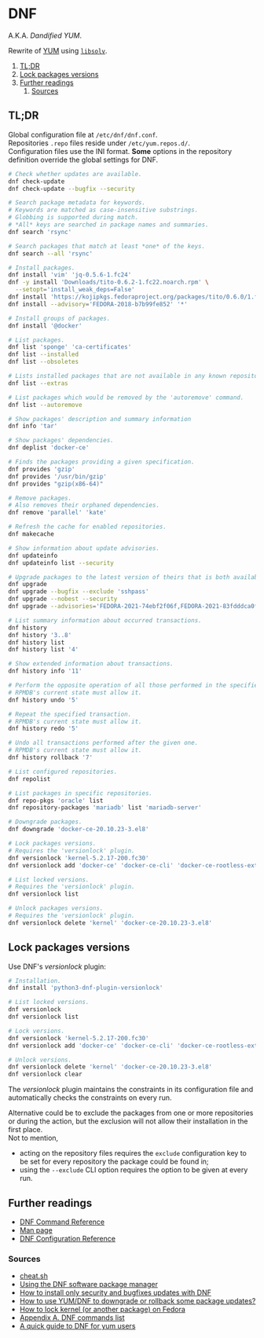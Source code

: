 # DNF

A.K.A. _Dandified YUM_.

Rewrite of [YUM] using [`libsolv`][libsolv].

1. [TL;DR](#tldr)
1. [Lock packages versions](#lock-packages-versions)
1. [Further readings](#further-readings)
   1. [Sources](#sources)

## TL;DR

Global configuration file at `/etc/dnf/dnf.conf`.<br/>
Repositories `.repo` files reside under `/etc/yum.repos.d/`.<br/>
Configuration files use the INI format. **Some** options in the repository definition override the global settings for
DNF.

```sh
# Check whether updates are available.
dnf check-update
dnf check-update --bugfix --security

# Search package metadata for keywords.
# Keywords are matched as case-insensitive substrings.
# Globbing is supported during match.
# *All* keys are searched in package names and summaries.
dnf search 'rsync'

# Search packages that match at least *one* of the keys.
dnf search --all 'rsync'

# Install packages.
dnf install 'vim' 'jq-0.5.6-1.fc24'
dnf -y install 'Downloads/tito-0.6.2-1.fc22.noarch.rpm' \
  --setopt='install_weak_deps=False'
dnf install 'https://kojipkgs.fedoraproject.org/packages/tito/0.6.0/1.fc22/noarch/tito-0.6.0-1.fc22.noarch.rpm'
dnf install --advisory='FEDORA-2018-b7b99fe852' '*'

# Install groups of packages.
dnf install '@docker'

# List packages.
dnf list 'sponge' 'ca-certificates'
dnf list --installed
dnf list --obsoletes

# Lists installed packages that are not available in any known repository.
dnf list --extras

# List packages which would be removed by the 'autoremove' command.
dnf list --autoremove

# Show packages' description and summary information
dnf info 'tar'

# Show packages' dependencies.
dnf deplist 'docker-ce'

# Finds the packages providing a given specification.
dnf provides 'gzip'
dnf provides '/usr/bin/gzip'
dnf provides "gzip(x86-64)"

# Remove packages.
# Also removes their orphaned dependencies.
dnf remove 'parallel' 'kate'

# Refresh the cache for enabled repositories.
dnf makecache

# Show information about update advisories.
dnf updateinfo
dnf updateinfo list --security

# Upgrade packages to the latest version of theirs that is both available and resolvable.
dnf upgrade
dnf upgrade --bugfix --exclude 'sshpass'
dnf upgrade --nobest --security
dnf upgrade --advisories='FEDORA-2021-74ebf2f06f,FEDORA-2021-83fdddca0f'

# List summary information about occurred transactions.
dnf history
dnf history '3..8'
dnf history list
dnf history list '4'

# Show extended information about transactions.
dnf history info '11'

# Perform the opposite operation of all those performed in the specified one.
# RPMDB's current state must allow it.
dnf history undo '5'

# Repeat the specified transaction.
# RPMDB's current state must allow it.
dnf history redo '5'

# Undo all transactions performed after the given one.
# RPMDB's current state must allow it.
dnf history rollback '7'

# List configured repositories.
dnf repolist

# List packages in specific repositories.
dnf repo-pkgs 'oracle' list
dnf repository-packages 'mariadb' list 'mariadb-server'

# Downgrade packages.
dnf downgrade 'docker-ce-20.10.23-3.el8'

# Lock packages versions.
# Requires the 'versionlock' plugin.
dnf versionlock 'kernel-5.2.17-200.fc30'
dnf versionlock add 'docker-ce' 'docker-ce-cli' 'docker-ce-rootless-extras'

# List locked versions.
# Requires the 'versionlock' plugin.
dnf versionlock list

# Unlock packages versions.
# Requires the 'versionlock' plugin.
dnf versionlock delete 'kernel' 'docker-ce-20.10.23-3.el8'
```

## Lock packages versions

Use DNF's _versionlock_ plugin:

```sh
# Installation.
dnf install 'python3-dnf-plugin-versionlock'
```

```sh
# List locked versions.
dnf versionlock
dnf versionlock list

# Lock versions.
dnf versionlock 'kernel-5.2.17-200.fc30'
dnf versionlock add 'docker-ce' 'docker-ce-cli' 'docker-ce-rootless-extras'

# Unlock versions.
dnf versionlock delete 'kernel' 'docker-ce-20.10.23-3.el8'
dnf versionlock clear
```

The _versionlock_ plugin maintains the constraints in its configuration file and automatically checks the constraints on every run.

Alternative could be to exclude the packages from one or more repositories or during the action, but the exclusion will not allow their installation in the first place.<br/>
Not to mention,

- acting on the repository files requires the `exclude` configuration key to be set for every repository the package could be found in;
- using the `--exclude` CLI option requires the option to be given at every run.

## Further readings

- [DNF Command Reference]
- [Man page]
- [DNF Configuration Reference]

### Sources

- [cheat.sh]
- [Using the DNF software package manager]
- [How to install only security and bugfixes updates with DNF]
- [How to use YUM/DNF to downgrade or rollback some package updates?]
- [How to lock kernel (or another package) on Fedora]
- [Appendix A. DNF commands list]
- [A quick guide to DNF for yum users]

<!--
  Reference
  ═╬═Time══
  -->

<!-- Knowledge base -->
[yum]: yum.md

<!-- Upstream -->
[appendix a. dnf commands list]: https://access.redhat.com/documentation/en-us/red_hat_enterprise_linux/9/html/managing_software_with_the_dnf_tool/assembly_yum-commands-list_managing-software-with-the-dnf-tool
[dnf command reference]: https://dnf.readthedocs.io/en/latest/command_ref.html
[dnf configuration reference]: https://dnf.readthedocs.io/en/latest/conf_ref.html
[using the dnf software package manager]: https://docs.fedoraproject.org/en-US/quick-docs/dnf/

<!-- Others -->
[a quick guide to dnf for yum users]: https://opensource.com/article/18/8/guide-yum-dnf
[cheat.sh]: https://cheat.sh/dnf
[how to install only security and bugfixes updates with dnf]: https://fedoramagazine.org/how-to-install-only-security-and-bugfixes-updates-with-dnf/
[how to lock kernel (or another package) on fedora]: https://robbinespu.gitlab.io/posts/locking-package-fedora/
[how to use yum/dnf to downgrade or rollback some package updates?]: https://access.redhat.com/solutions/29617
[libsolv]: https://github.com/openSUSE/libsolv
[man page]: https://man7.org/linux/man-pages/man8/dnf.8.html
